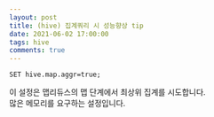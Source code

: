 ```yaml
---
layout: post
title: (hive) 집계쿼리 시 성능향상 tip
date: 2021-06-02 17:00:00
tags: hive
comments: true
---
```


```
SET hive.map.aggr=true;
```

이 설정은 맵리듀스의 맵 단계에서 최상위 집계를 시도합니다.  
많은 메모리를 요구하는 설정입니다.
